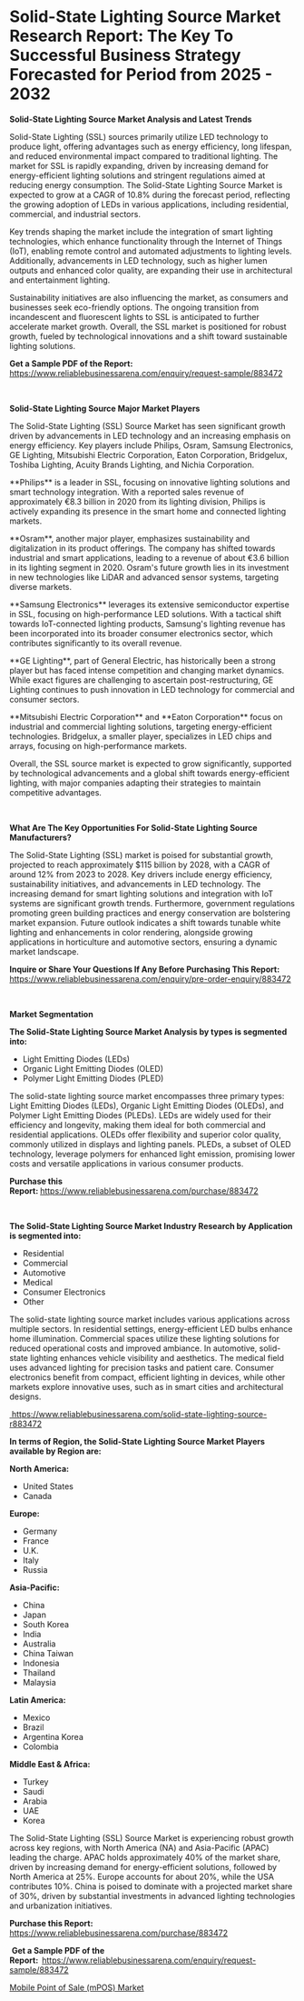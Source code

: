 <p><h1>Solid-State Lighting Source Market Research Report: The Key To Successful Business Strategy Forecasted for Period from 2025 - 2032</h1></p><p><strong>Solid-State Lighting Source Market Analysis and Latest Trends</strong></p>
<p><p>Solid-State Lighting (SSL) sources primarily utilize LED technology to produce light, offering advantages such as energy efficiency, long lifespan, and reduced environmental impact compared to traditional lighting. The market for SSL is rapidly expanding, driven by increasing demand for energy-efficient lighting solutions and stringent regulations aimed at reducing energy consumption. The Solid-State Lighting Source Market is expected to grow at a CAGR of 10.8% during the forecast period, reflecting the growing adoption of LEDs in various applications, including residential, commercial, and industrial sectors.</p><p>Key trends shaping the market include the integration of smart lighting technologies, which enhance functionality through the Internet of Things (IoT), enabling remote control and automated adjustments to lighting levels. Additionally, advancements in LED technology, such as higher lumen outputs and enhanced color quality, are expanding their use in architectural and entertainment lighting.</p><p>Sustainability initiatives are also influencing the market, as consumers and businesses seek eco-friendly options. The ongoing transition from incandescent and fluorescent lights to SSL is anticipated to further accelerate market growth. Overall, the SSL market is positioned for robust growth, fueled by technological innovations and a shift toward sustainable lighting solutions.</p></p>
<p><strong>Get a Sample PDF of the Report:&nbsp;</strong> <a href="https://www.reliablebusinessarena.com/enquiry/request-sample/883472?utm_campaign=2106&utm_medium=2&utm_source=Github&utm_content=ia&utm_term=12022025&utm_id=solid-state-lighting-source">https://www.reliablebusinessarena.com/enquiry/request-sample/883472</a></p>
<p>&nbsp;</p>
<p><strong>Solid-State Lighting Source Major Market Players</strong></p>
<p><p>The Solid-State Lighting (SSL) Source Market has seen significant growth driven by advancements in LED technology and an increasing emphasis on energy efficiency. Key players include Philips, Osram, Samsung Electronics, GE Lighting, Mitsubishi Electric Corporation, Eaton Corporation, Bridgelux, Toshiba Lighting, Acuity Brands Lighting, and Nichia Corporation.</p><p>**Philips** is a leader in SSL, focusing on innovative lighting solutions and smart technology integration. With a reported sales revenue of approximately €8.3 billion in 2020 from its lighting division, Philips is actively expanding its presence in the smart home and connected lighting markets.</p><p>**Osram**, another major player, emphasizes sustainability and digitalization in its product offerings. The company has shifted towards industrial and smart applications, leading to a revenue of about €3.6 billion in its lighting segment in 2020. Osram's future growth lies in its investment in new technologies like LiDAR and advanced sensor systems, targeting diverse markets.</p><p>**Samsung Electronics** leverages its extensive semiconductor expertise in SSL, focusing on high-performance LED solutions. With a tactical shift towards IoT-connected lighting products, Samsung's lighting revenue has been incorporated into its broader consumer electronics sector, which contributes significantly to its overall revenue.</p><p>**GE Lighting**, part of General Electric, has historically been a strong player but has faced intense competition and changing market dynamics. While exact figures are challenging to ascertain post-restructuring, GE Lighting continues to push innovation in LED technology for commercial and consumer sectors.</p><p>**Mitsubishi Electric Corporation** and **Eaton Corporation** focus on industrial and commercial lighting solutions, targeting energy-efficient technologies. Bridgelux, a smaller player, specializes in LED chips and arrays, focusing on high-performance markets.</p><p>Overall, the SSL source market is expected to grow significantly, supported by technological advancements and a global shift towards energy-efficient lighting, with major companies adapting their strategies to maintain competitive advantages.</p></p>
<p>&nbsp;</p>
<p><strong>What Are The Key Opportunities For Solid-State Lighting Source Manufacturers?</strong></p>
<p><p>The Solid-State Lighting (SSL) market is poised for substantial growth, projected to reach approximately $115 billion by 2028, with a CAGR of around 12% from 2023 to 2028. Key drivers include energy efficiency, sustainability initiatives, and advancements in LED technology. The increasing demand for smart lighting solutions and integration with IoT systems are significant growth trends. Furthermore, government regulations promoting green building practices and energy conservation are bolstering market expansion. Future outlook indicates a shift towards tunable white lighting and enhancements in color rendering, alongside growing applications in horticulture and automotive sectors, ensuring a dynamic market landscape.</p></p>
<p><strong>Inquire or Share Your Questions If Any Before Purchasing This Report:</strong> <a href="https://www.reliablebusinessarena.com/enquiry/pre-order-enquiry/883472?utm_campaign=2106&utm_medium=2&utm_source=Github&utm_content=ia&utm_term=12022025&utm_id=solid-state-lighting-source">https://www.reliablebusinessarena.com/enquiry/pre-order-enquiry/883472</a></p>
<p>&nbsp;</p>
<p><strong>Market Segmentation</strong></p>
<p><strong>The Solid-State Lighting Source Market Analysis by types is segmented into:</strong></p>
<p><ul><li>Light Emitting Diodes (LEDs)</li><li>Organic Light Emitting Diodes (OLED)</li><li>Polymer Light Emitting Diodes (PLED)</li></ul></p>
<p><p>The solid-state lighting source market encompasses three primary types: Light Emitting Diodes (LEDs), Organic Light Emitting Diodes (OLEDs), and Polymer Light Emitting Diodes (PLEDs). LEDs are widely used for their efficiency and longevity, making them ideal for both commercial and residential applications. OLEDs offer flexibility and superior color quality, commonly utilized in displays and lighting panels. PLEDs, a subset of OLED technology, leverage polymers for enhanced light emission, promising lower costs and versatile applications in various consumer products.</p></p>
<p><strong>Purchase this Report:&nbsp;</strong><a href="https://www.reliablebusinessarena.com/purchase/883472?utm_campaign=2106&utm_medium=2&utm_source=Github&utm_content=ia&utm_term=12022025&utm_id=solid-state-lighting-source">https://www.reliablebusinessarena.com/purchase/883472</a></p>
<p>&nbsp;</p>
<p><strong>The Solid-State Lighting Source Market Industry Research by Application is segmented into:</strong></p>
<p><ul><li>Residential</li><li>Commercial</li><li>Automotive</li><li>Medical</li><li>Consumer Electronics</li><li>Other</li></ul></p>
<p><p>The solid-state lighting source market includes various applications across multiple sectors. In residential settings, energy-efficient LED bulbs enhance home illumination. Commercial spaces utilize these lighting solutions for reduced operational costs and improved ambiance. In automotive, solid-state lighting enhances vehicle visibility and aesthetics. The medical field uses advanced lighting for precision tasks and patient care. Consumer electronics benefit from compact, efficient lighting in devices, while other markets explore innovative uses, such as in smart cities and architectural designs.</p></p>
<p><a href="https://www.reliablebusinessarena.com/solid-state-lighting-source-r883472?utm_campaign=2106&utm_medium=2&utm_source=Github&utm_content=ia&utm_term=12022025&utm_id=solid-state-lighting-source">&nbsp;https://www.reliablebusinessarena.com/solid-state-lighting-source-r883472</a></p>
<p><strong>In terms of Region, the Solid-State Lighting Source Market Players available by Region are:</strong></p>
<p>
    <p> <strong> North America: </strong>
        <ul>
            <li>United States</li>
            <li>Canada</li>
        </ul>
        </p> 
    <p> <strong> Europe: </strong>
        <ul>
            <li>Germany</li>
            <li>France</li>
            <li>U.K.</li>
            <li>Italy</li>
            <li>Russia</li>
        </ul>
        </p> 
    <p> <strong> Asia-Pacific: </strong>
        <ul>
            <li>China</li>
            <li>Japan</li>
            <li>South Korea</li>
            <li>India</li>
            <li>Australia</li>
            <li>China Taiwan</li>
            <li>Indonesia</li>
            <li>Thailand</li>
            <li>Malaysia</li>
        </ul>
        </p> 
    <p> <strong> Latin America: </strong>
        <ul>
            <li>Mexico</li>
            <li>Brazil</li>
            <li>Argentina Korea</li>
            <li>Colombia</li>
        </ul>
        </p> 
    <p> <strong> Middle East & Africa: </strong>
        <ul>
            <li>Turkey</li>
            <li>Saudi</li>
            <li>Arabia</li>
            <li>UAE</li>
            <li>Korea</li>
        </ul>
    </p>
    </p>
<p><p>The Solid-State Lighting (SSL) Source Market is experiencing robust growth across key regions, with North America (NA) and Asia-Pacific (APAC) leading the charge. APAC holds approximately 40% of the market share, driven by increasing demand for energy-efficient solutions, followed by North America at 25%. Europe accounts for about 20%, while the USA contributes 10%. China is poised to dominate with a projected market share of 30%, driven by substantial investments in advanced lighting technologies and urbanization initiatives.</p></p>
<p><strong>Purchase this Report: </strong><a href="https://www.reliablebusinessarena.com/purchase/883472?utm_campaign=2106&utm_medium=2&utm_source=Github&utm_content=ia&utm_term=12022025&utm_id=solid-state-lighting-source">https://www.reliablebusinessarena.com/purchase/883472</a></p>
<p>&nbsp;<strong>Get a Sample PDF of the Report:&nbsp;&nbsp;</strong><a href="https://www.reliablebusinessarena.com/enquiry/request-sample/883472?utm_campaign=2106&utm_medium=2&utm_source=Github&utm_content=ia&utm_term=12022025&utm_id=solid-state-lighting-source">https://www.reliablebusinessarena.com/enquiry/request-sample/883472</a></p>
<p><strong></strong></p>
<p><p><a href="https://github.com/JosephineMcguire65/Market-Research-Report-List-1/blob/main/mobile-point-of-sale-mpos-market.md?utm_campaign=2106&utm_medium=2&utm_source=Github&utm_content=ia&utm_term=12022025&utm_id=solid-state-lighting-source">Mobile Point of Sale (mPOS) Market</a></p></p>